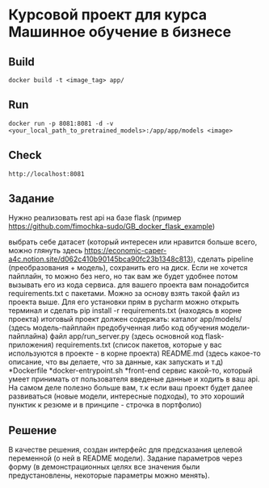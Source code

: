 # Курсовой проект для курса Машинное обучение в бизнесе

## Build
`docker build -t <image_tag> app/`

## Run
`docker run -p 8081:8081 -d -v <your_local_path_to_pretrained_models>:/app/app/models <image>`

## Check
`http://localhost:8081`

## Задание

Нужно реализовать rest api на базе flask (пример https://github.com/fimochka-sudo/GB_docker_flask_example)

выбрать себе датасет (который интересен или нравится больше всего, можно глянуть здесь https://economic-caper-a4c.notion.site/d062c410b90145bca90fc23b1348c813), сделать pipeline (преобразования + модель), сохранить его на диск. Если не хочется пайплайн, то можно без него, но так вам же будет удобнее потом вызывать его из кода сервиса.
для вашего проекта вам понадобится requirements.txt с пакетами. Можно за основу взять такой файл из проекта выше. Для его установки прям в pycharm можно открыть терминал и сделать pip install -r requirements.txt (находясь в корне проекта)
итоговый проект должен содержать:
каталог app/models/ (здесь модель-пайплайн предобученная либо код обучения модели-пайплайна)
файл app/run_server.py (здесь основной код flask-приложения)
requirements.txt (список пакетов, которые у вас используются в проекте - в корне проекта)
README.md (здесь какое-то описание, что вы делаете, что за данные, как запускать и т.д)
*Dockerfile
*docker-entrypoint.sh
*front-end сервис какой-то, который умеет принимать от пользователя введеные данные и ходить в ваш api. На самом деле полезно больше вам, т.к если ваш проект будет далее развиваться (новые модели, интересные подходы), то это хороший пунктик к резюме и в принципе - строчка в портфолио)

## Решение

В качестве решения, создан интерфейс для предсказания целевой переменной (о ней в README модели). Задание параметров через форму (в демонстрационных целях все значения были предустановлены, некоторые параметры можно менять).